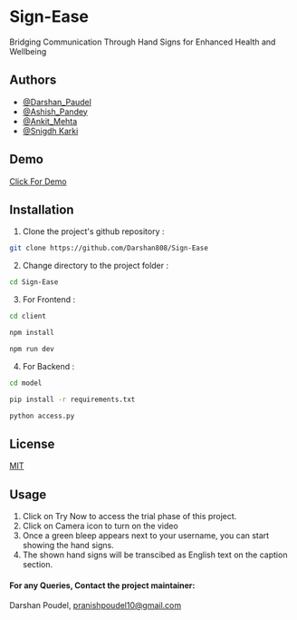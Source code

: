 # Sign-Ease

Bridging Communication Through Hand Signs for Enhanced Health and Wellbeing

## Authors

- [@Darshan_Paudel](https://github.com/Darshan808)
- [@Ashish_Pandey](https://github.com/Ashish-Pandey62)
- [@Ankit_Mehta](https://github.com/Ankitrajmehta)
- [@Snigdh Karki](https://github.com/snigdhkarki/)

## Demo

[Click For Demo](https://www.youtube.com/watch?v=fTqZ7G2DuFE)

## Installation

1. Clone the project's github repository :

```bash
git clone https://github.com/Darshan808/Sign-Ease

```

2. Change directory to the project folder :

```bash
cd Sign-Ease
```

3. For Frontend :

```bash
cd client
```

```bash
npm install
```

```bash
npm run dev
```

4. For Backend :

```bash
cd model
```

```bash
pip install -r requirements.txt
```

```bash
python access.py
```

## License

[MIT](https://choosealicense.com/licenses/mit/)



## Usage

1. Click on Try Now to access the trial phase of this project.
2. Click on Camera icon to turn on the video
3. Once a green bleep appears next to your username, you can start showing the hand signs.
4. The shown hand signs will be transcibed as English text on the caption section.

#### For any Queries, Contact the project maintainer:

Darshan Poudel, pranishpoudel10@gmail.com
